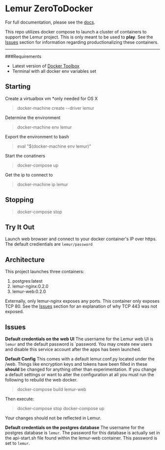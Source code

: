 Lemur ZeroToDocker
==================


For full documentation, please see the [docs](https://lemur.readthedocs.org).

This repo utilizes docker compose to launch a cluster of containers to support the Lemur project.  This is only meant to be used to **play**.  See the [Issues](#Issues) section for information regarding productionalizing these containers.

----------

###Requirements
* Latest version of [Docker Toolbox](https://www.docker.com/toolbox)
* Terminal with all docker env variables set

Starting
--------

Create a virtualbox vm *only needed for OS X

> docker-machine create --driver lemur

Determine the environment

> docker-machine env lemur

Export the environment to bash

> eval "$(docker-machine env lemur)"

Start the conatiners

> docker-compose up

Get the ip to connect to

> docker-machine ip lemur

Stopping
--------

> docker-compose stop

Try It Out
----------
Launch web browser and connect to your docker container's IP over https. 
The default credientials are `lemur/password`

Architecture
-------------

This project launches three containers:

 1. postgres:latest
 2. lemur-nginx:0.2.0
 3. lemur-web:0.2.0

Externally, only lemur-nginx exposes any ports.  This container only exposes TCP 80.  See the [Issues](#Issues) section for an explanation of why TCP 443 was not exposed.


Issues
------


**Default credentials on the web UI**
The username for the Lemur web UI is `lemur` and the default password is `password. You may create new users and disable this service account after the apps has been launched.  

**Default Config**
This comes with a default lemur.conf.py located under the /web. Things like encryption keys and tokens have been filled in these **should** be changed for anything other than experimentation. 
If you change a default settings or want to alter the configuration at all you must run the following to rebuild the web docker.

> docker-compose build lemur-web

Then execute:

> docker-compose stop
> docker-compose up 

Your changes should not be reflected in Lemur.

**Default credentials on the postgres database**
The username for the postgres database is `lemur`.  The password for this database is actually set in the api-start.sh file found within the lemur-web container.  This password is set to `lemur`.
